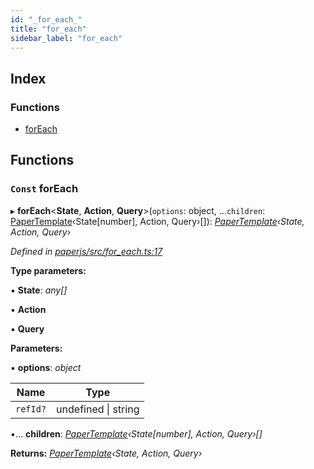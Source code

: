 ```yaml
---
id: "_for_each_"
title: "for_each"
sidebar_label: "for_each"
---
```


## Index

### Functions

* [forEach](_for_each_.md#const-foreach)

## Functions

### `Const` forEach

▸ **forEach**<**State**, **Action**, **Query**>(`options`: object, ...`children`: [PaperTemplate](../interfaces/_template_.papertemplate.md)‹State[number], Action, Query›[]): *[PaperTemplate](../interfaces/_template_.papertemplate.md)‹State, Action, Query›*

*Defined in [paperjs/src/for_each.ts:17](https://github.com/fponticelli/tempo/blob/master/paperjs/src/for_each.ts#L17)*

**Type parameters:**

▪ **State**: *any[]*

▪ **Action**

▪ **Query**

**Parameters:**

▪ **options**: *object*

Name | Type |
------ | ------ |
`refId?` | undefined &#124; string |

▪... **children**: *[PaperTemplate](../interfaces/_template_.papertemplate.md)‹State[number], Action, Query›[]*

**Returns:** *[PaperTemplate](../interfaces/_template_.papertemplate.md)‹State, Action, Query›*
